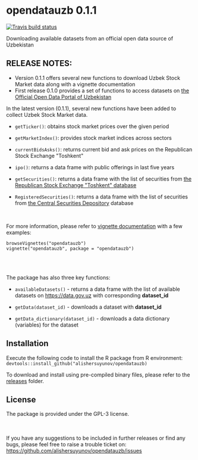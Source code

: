 # opendatauzb 0.1.1

[![Travis build status](https://travis-ci.com/alishersuyunov/opendatauzb.svg?branch=master)](https://travis-ci.com/alishersuyunov/opendatauzb)

Downloading available datasets from an official open data source of Uzbekistan

## RELEASE NOTES:
- Version 0.1.1 offers several new functions to download Uzbek Stock Market data along with a vignette documentation
- First release 0.1.0 provides a set of functions to access datasets on [the Official Open Data Portal of Uzbekistan](http://data.gov.uz)

In the latest version (0.1.1), several new functions have been added to collect Uzbek Stock Market data. 

* `getTicker()`: obtains stock market prices over the given period 

* `getMarketIndex()`: provides stock market indices across sectors

* `currentBidsAsks()`: returns current bid and ask prices on the Republican Stock Exchange "Toshkent"

* `ipo()`: returns a data frame with public offerings in last five years

* `getSecurities()`: returns a data frame with the list of securities from [the Republican Stock Exchange "Toshkent" database](http://www.uzse.uz)

* `RegisteredSecurities()`: returns a data frame with the list of securities from [the Central Securities Depository](http://www.deponet.uz) database

<br>

For more information, please refer to [vignette documentation](https://gitcdn.xyz/repo/alishersuyunov/opendatauzb/master/doc/opendatauzb.html) with a few examples:<br>

`browseVignettes("opendatauzb")`<br>
`vignette("opendatauzb", package = "opendatauzb")`

<br><br>

The package has also three key functions:

* `availableDatasets()` - returns a data frame with the list of available datasets on https://data.gov.uz with corresponding **dataset_id**

* `getData(dataset_id)` - downloads a dataset with **dataset_id**

* `getData_dictionary(dataset_id)` - downloads a data dictionary (variables) for the dataset

## Installation
Execute the following code to install the R package from R environment:
`devtools::install_github("alishersuyunov/opendatauzb)`<br>

To download and install using pre-compiled binary files, please refer to the [releases](https://github.com/alishersuyunov/opendatauzb/tree/master/releases) folder.

## License
The package is provided under the GPL-3 license.

<br><br>
If you have any suggestions to be included in further releases or find any bugs, please feel free to raise a trouble ticket on: https://github.com/alishersuyunov/opendatauzb/issues
